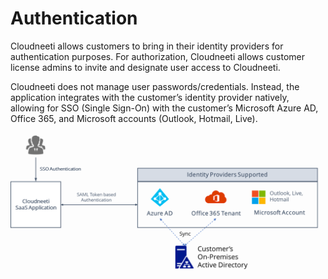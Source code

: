 # Authentication

Cloudneeti allows customers to bring in their identity providers for authentication purposes. For authorization, Cloudneeti allows customer license admins to invite and designate user access to Cloudneeti. 

Cloudneeti does not manage user passwords/credentials. Instead, the application integrates with the customer’s identity provider natively, allowing for SSO (Single Sign-On) with the customer’s Microsoft Azure AD, Office 365, and Microsoft accounts (Outlook, Hotmail, Live).

 
![Activate License](.././images/authentication/SSO.png#thumbnail)
